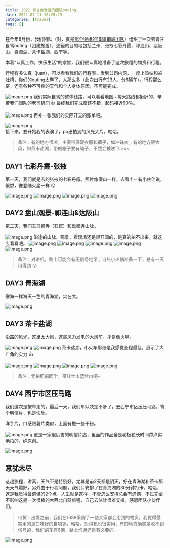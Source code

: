 ```yaml
---
title: 2021 青甘自驾游的团队outing
date: 2021-07-11 16:29:29
categories: [travel]
tags: []
---
```


在今年6月份，我们团队（对，就是[那个很棒的1688前端团队](https://wuyuying.com/career/)）组织了一次去青甘自驾outing（团建旅游），途径的目的地包括兰州、张掖七彩丹霞、祁连山、达阪山、青海湖、茶卡盐湖、西宁等。
​

本着“认真工作，快乐生活”的宗旨，我们很认真地准备了这次旅程的物资和行程。


行程有多认真（juan），可以看看我们的行程表，发到公司内网，一度上热帖和被吐槽，你们的outing太卷了，人那么多（此次出行有23人，分6辆车），行程那么密，还有各种不可控的天气和个人身体原因，不可能完成。

![image.png](https://wyy-static.oss-cn-guangzhou.aliyuncs.com/xx/qinghaihu/1.png)
我们实际自驾的整体线路，可以看看地图~ 每天路线都挺肝的，辛苦我们团队的老司机们 👍 最终我们完成度还不错，起码接近90%。

![image.png](https://wyy-static.oss-cn-guangzhou.aliyuncs.com/xx/qinghaihu/2.jpg)
再补一张我们的实际开支的账单吧。

![image.png](https://wyy-static.oss-cn-guangzhou.aliyuncs.com/xx/qinghaihu/3.png)  
接下来，要开始我的表演了，po出拍到的风光大片，哈哈。
​
> 备注：有的地方很冷，主要带保暖衣服和裤子，如冲锋衣；有的地方很大风，如茶卡盐湖，带的帽子要有绳子，不然会被吹飞 >o<

## DAY1 七彩丹霞-张掖

第一天，我们就是去的张掖的七彩丹霞。照片像假山一样，去看土~ 有小伙伴说，很燃，像登陆火星一样 😝

![image.png](https://wyy-static.oss-cn-guangzhou.aliyuncs.com/xx/qinghaihu/4.png)
![image.png](https://wyy-static.oss-cn-guangzhou.aliyuncs.com/xx/qinghaihu/5.png)
![image.png](https://wyy-static.oss-cn-guangzhou.aliyuncs.com/xx/qinghaihu/6.png)
![image.png](https://wyy-static.oss-cn-guangzhou.aliyuncs.com/xx/qinghaihu/7.png)

## DAY2 盘山观景-祁连山&达阪山

第二天，我们去马蹄寺（石窟）和盘祁连山脉。

![image.png](https://wyy-static.oss-cn-guangzhou.aliyuncs.com/xx/qinghaihu/8.png)
沿途的山脉、观景，看现场还是很开阔的，是真的拍不出来，就这么看看吧。
​
![image.png](https://wyy-static.oss-cn-guangzhou.aliyuncs.com/xx/qinghaihu/9.png)
![image.png](https://wyy-static.oss-cn-guangzhou.aliyuncs.com/xx/qinghaihu/10.png)
![image.png](https://wyy-static.oss-cn-guangzhou.aliyuncs.com/xx/qinghaihu/11.png)
![image.png](https://wyy-static.oss-cn-guangzhou.aliyuncs.com/xx/qinghaihu/12.png)
![image.png](https://wyy-static.oss-cn-guangzhou.aliyuncs.com/xx/qinghaihu/13.png)
> 备注：对讲机，路上可能会有无信号地带；自热小火锅准备一下，总有一天用得到 😝

## DAY3 青海湖

像海一样海天一色的青海湖，实在大。

![image.png](https://wyy-static.oss-cn-guangzhou.aliyuncs.com/xx/qinghaihu/14.png)

## DAY3 茶卡盐湖

沿路的风光，这里太大风，这些风力发电的大风车，才是像火星。

![image.png](https://wyy-static.oss-cn-guangzhou.aliyuncs.com/xx/qinghaihu/15.png)
![image.png](https://wyy-static.oss-cn-guangzhou.aliyuncs.com/xx/qinghaihu/16.png)
茶卡盐湖，小火车那张是我感觉全程最佳，展示了大广角的实力 👍

![image.png](https://wyy-static.oss-cn-guangzhou.aliyuncs.com/xx/qinghaihu/17.png)
![image.png](https://wyy-static.oss-cn-guangzhou.aliyuncs.com/xx/qinghaihu/18.png)
![image.png](https://wyy-static.oss-cn-guangzhou.aliyuncs.com/xx/qinghaihu/19.png)
![image.png](https://wyy-static.oss-cn-guangzhou.aliyuncs.com/xx/qinghaihu/20.png)
> 备注：爱拍照的同学，带红丝巾蓝丝巾吧~

## DAY4 西宁市区压马路

我们这次是按车走的，最后一天，我们车队决定不肝了，去西宁市区压压马路，寄个明信片，也是快乐。

洋芋片，口感跟薯片类似，上面有撒一些干粉。

![image.png](https://wyy-static.oss-cn-guangzhou.aliyuncs.com/xx/qinghaihu/21.png)
这是一家很厉害的明信片店，里面的作品全是老板花长时间蹲点实地拍的，纯原创。

![image.png](https://wyy-static.oss-cn-guangzhou.aliyuncs.com/xx/qinghaihu/22.png)
## 意犹未尽

这趟旅程，讲真，天气不是特别好，尤其是前2天都是阴天，好在青海湖和茶卡那天天气爆好，另外由于行程问题，我们只安排了在青海湖的30分钟打卡，哈哈，这是我觉得最遗憾的2个点，人生就是这样，不管怎么安排总会有遗憾，不过完全不影响这是一次很棒的大西北自驾旅程，自己去估计很难安排，感恩团队小伙伴们。

> 带货：出发之前，我们在1688采购了一些大家都会用到的物资，我觉得最实用的是口味好的自嗨锅，哈哈。对讲机也很实用，有的地方确实是收不到信号的，我们的车有6辆，路上沟通还是有必要的。

![image.png](https://wyy-static.oss-cn-guangzhou.aliyuncs.com/xx/qinghaihu/23.png)